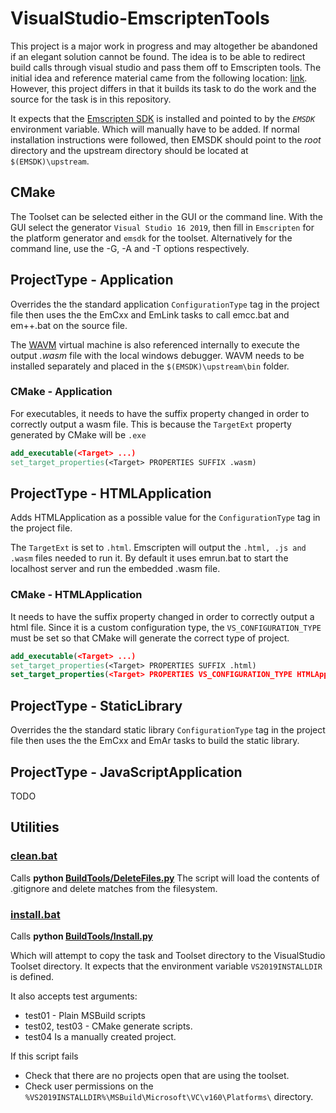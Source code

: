 # VisualStudio-EmscriptenTools

This project is a major work in progress and may altogether be abandoned if an elegant solution cannot be found. The idea is to be able to redirect build calls through visual studio and pass them off to Emscripten tools. The initial idea and reference material came from the following location: [link](https://github.com/crosire/vs-toolsets). However, this project differs in that it builds its task to do the work and the source for the task is in this repository.

It expects that the [Emscripten SDK](https://github.com/emscripten-core/emsdk) is installed and pointed to by the *`EMSDK`* environment variable. Which will manually have to be added. If normal installation instructions were followed, then EMSDK should point to the _root_ directory and the upstream directory should be located at `$(EMSDK)\upstream`.

## CMake

The Toolset can be selected either in the GUI or the command line. 
With the GUI select the generator `Visual Studio 16 2019`, then fill in `Emscripten` for the platform generator and `emsdk` for the toolset. Alternatively for the command line, use the -G, -A and -T options respectively.

## ProjectType - Application

Overrides the the standard application `ConfigurationType` tag in the project file then uses the the
EmCxx and EmLink tasks to call emcc.bat and em++.bat on the source file.

The [WAVM](https://github.com/WAVM/WAVM) virtual machine is also referenced internally to execute the output _.wasm_ file with the local windows debugger. WAVM needs to be installed separately and placed in the `$(EMSDK)\upstream\bin` folder.

### CMake - Application

For executables, it needs to have the suffix property changed in order to correctly output a wasm file.
This is because the `TargetExt` property generated by CMake will be `.exe` 

```cmake
add_executable(<Target> ...)
set_target_properties(<Target> PROPERTIES SUFFIX .wasm)
```

## ProjectType - HTMLApplication

Adds HTMLApplication as a possible value for the `ConfigurationType` tag in the project file.

The `TargetExt` is set to `.html`. Emscripten will output the `.html, .js and .wasm` files needed to run it. By default it uses emrun.bat to start the localhost server and run the embedded .wasm file.

### CMake - HTMLApplication

It needs to have the suffix property changed in order to correctly output a html file.
Since it is a custom configuration type, the `VS_CONFIGURATION_TYPE` must be set so that CMake will generate the correct type of project.

```cmake
add_executable(<Target> ...)
set_target_properties(<Target> PROPERTIES SUFFIX .html)
set_target_properties(<Target> PROPERTIES VS_CONFIGURATION_TYPE HTMLApplication)

```

## ProjectType - StaticLibrary

Overrides the the standard static library `ConfigurationType` tag in the project file then uses the the
EmCxx and EmAr tasks to build the static library.

## ProjectType - JavaScriptApplication

TODO

## Utilities

### **[clean.bat](clean.bat)**

Calls **python [BuildTools/DeleteFiles.py](BuildTools/DeleteFiles.py)**
The script will load the contents of .gitignore and delete matches from the filesystem.

### **[install.bat](install.bat)**

Calls **python [BuildTools/Install.py](BuildTools/Install.py)**

Which will attempt to copy the task and Toolset directory to the VisualStudio Toolset directory.
It expects that the environment variable `VS2019INSTALLDIR` is defined.

It also accepts test arguments:

+ test01 - Plain MSBuild scripts
+ test02, test03 - CMake generate scripts.
+ test04 Is a manually created project.

If this script fails 

+ Check that there are no projects open that are using the toolset.
+ Check user permissions on the `%VS2019INSTALLDIR%\MSBuild\Microsoft\VC\v160\Platforms\` directory.
